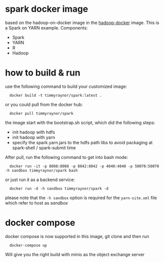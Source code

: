 # spark docker image
based on the hadoop-on-docker image in the [hadoop-docker](https://github.com/timmyraynor/hadoop-on-docker) image. This is a Spark on YARN example.
Components:
  - Spark
  - YARN
  - R
  - Hadoop

# how to build & run
use the following command to build your customized image:

```shell
  docker build -t timmyraynor/spark:latest .
```

or you could pull from the docker hub:

```shell
  docker pull timmyraynor/spark
```

the image start with the bootstrap.sh script, which did the following steps:
  - init hadoop with hdfs
  - init hadoop with yarn
  - specify the spark.yarn.jars to the hdfs path libs to avoid packaging at spark-shell / spark-submit time
 
After pull, run the following command to get into bash mode:

```shell
  docker run -it -p 8088:8088 -p 8042:8042 -p 4040:4040 -p 50070:50070 -h sandbox timmyraynor/spark bash
```
or just run it as a backend service:

```shell
  docker run -d -h sandbox timmyraynor/spark -d
```

please note that the `-h sandbox` option is required for the `yarn-site.xml` file which refer to host as *sandbox*

# docker compose
docker compose is now supported in this image, git clone and then run

```shell
  docker-compose up
```

Will give you the right build with minio as the object exchange server
